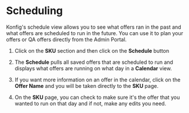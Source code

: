 # Scheduling
Konfig's schedule view allows you to see what offers ran in the past and what offers are scheduled to run in the future. You can use it to plan your offers or QA offers directly from the Admin Portal.

1. Click on the **SKU** section and then click on the **Schedule** button

2. The **Schedule** pulls all saved offers that are scheduled to run and displays what offers are running on what day in a **Calendar** view.

3. If you want more information on an offer in the calendar, click on the **Offer Name** and you will be taken directly to the **SKU** page.

4. On the **SKU** page, you can check to make sure it's the offer that you wanted to run on that day and if not, make any edits you need.
